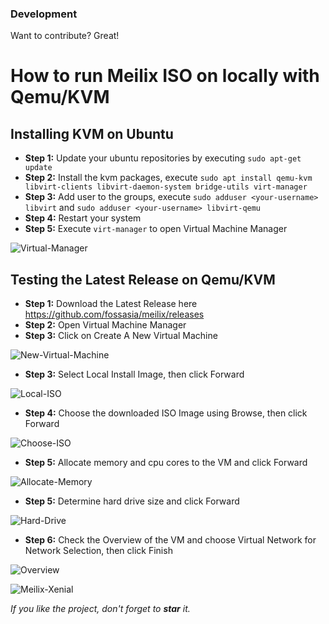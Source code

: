 ### Development

Want to contribute? Great!

# How to run Meilix ISO on locally with Qemu/KVM

## Installing KVM on Ubuntu 

* **Step 1:** Update your ubuntu repositories by executing ```sudo apt-get update```
* **Step 2:** Install the kvm packages, execute ```sudo apt install qemu-kvm libvirt-clients libvirt-daemon-system bridge-utils virt-manager```
* **Step 3:** Add user to the groups, execute ```sudo adduser <your-username> libvirt``` and ```sudo adduser <your-username> libvirt-qemu```
* **Step 4:** Restart your system
* **Step 5:** Execute ```virt-manager``` to open Virtual Machine Manager

![Virtual-Manager](/docs/screenshots/virtual-manager.png)

## Testing the Latest Release on Qemu/KVM

* **Step 1:** Download the Latest Release here https://github.com/fossasia/meilix/releases
* **Step 2:** Open Virtual Machine Manager
* **Step 3:** Click on Create A New Virtual Machine

![New-Virtual-Machine](/docs/screenshots/New-Virtual-Manager.png)
* **Step 3:** Select Local Install Image, then click Forward 

![Local-ISO](/docs/screenshots/Local-ISO.png)
* **Step 4:** Choose the downloaded ISO Image using Browse, then click Forward

![Choose-ISO](/docs/screenshots/Choose-ISO.png)
* **Step 5:** Allocate memory and cpu cores to the VM and click Forward

![Allocate-Memory](/docs/screenshots/memory.png)
* **Step 5:** Determine hard drive size and click Forward

![Hard-Drive](/docs/screenshots/Hard-Drive.png)
* **Step 6:** Check the Overview of the VM and choose Virtual Network for Network Selection, then click Finish

![Overview](/docs/screenshots/Overview.png)

![Meilix-Xenial](/docs/screenshots/Meilix.gif)


*If you like the project, don't forget to **star** it.*
